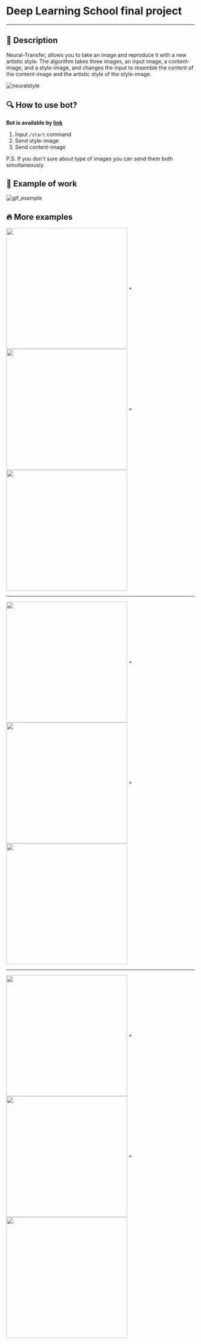# Deep Learning School final project

---

## :page_facing_up: Description


Neural-Transfer, allows you to take an image and reproduce it with a new artistic style. The algorithm takes three images, an input image, a content-image, and a style-image, and changes the input to resemble the content of the content-image and the artistic style of the style-image.

![neuralstyle](https://user-images.githubusercontent.com/51875349/215071741-c8952922-94ca-430d-9e55-3583fee98de0.png)

## :mag: How to use bot?

**Bot is available by [link](https://web.telegram.org/k/#@Style_Transfer_453550286_bot)**

1. Input ```/start``` command
2. Send style-image
3. Send content-image

P.S. If you don't sure about type of images you can send them both simultaneously.


## :briefcase: Example of work
 

![gif_example](https://user-images.githubusercontent.com/51875349/215075656-985dde29-f31c-4bb9-9e3d-e2bfd62e03d0.gif)

## :fire: More examples

<img align=center src='https://user-images.githubusercontent.com/51875349/215076523-a14ffcf1-0f3e-4c79-891a-ec6db5cc195d.png' width=323 height=323><img>
+
<img align=center src='https://user-images.githubusercontent.com/51875349/215077216-a7fafebb-8141-48f3-a697-71c4a9851052.png' width=323 height=323><img> =
<img align=center src='https://user-images.githubusercontent.com/51875349/215077162-eed3de0a-d511-49b1-8f1a-aeee04815541.png' width=323 height=323><img>

---

<img align=center src='https://user-images.githubusercontent.com/51875349/215079330-09a4f75b-27d1-48a1-b98e-89750ebcbc71.png' width=323 height=323><img>
+
<img align=center src='https://user-images.githubusercontent.com/51875349/215079092-998c1ef7-e3d2-4b6b-83f0-6e8464608b10.png' width=323 height=323><img> =
<img align=center src='https://user-images.githubusercontent.com/51875349/215079949-b4577055-96c8-4e00-823d-97e7d4a77b7a.png' width=323 height=323><img>

---

<img align=center src='https://user-images.githubusercontent.com/51875349/215080890-f65c644d-cc5c-49df-bcee-37f5c0e74b9d.png' width=323 height=323><img>
+
<img align=center src='https://user-images.githubusercontent.com/51875349/215081052-10170456-96a2-4900-a5dc-02afc44cc66b.png' width=323 height=323><img> =
<img align=center src='https://user-images.githubusercontent.com/51875349/215081166-615b5c0e-d1f1-4036-9ace-85ae1762b57e.png' width=323 height=323><img>
